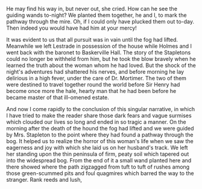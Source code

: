 He may find his way in, but never out, she cried. How can he see
the guiding wands to-night? We planted them together, he and I, to mark
the pathway through the mire. Oh, if I could only have plucked them out
to-day. Then indeed you would have had him at your mercy!

It was evident to us that all pursuit was in vain until the fog had
lifted. Meanwhile we left Lestrade in possession of the house while
Holmes and I went back with the baronet to Baskerville Hall. The story
of the Stapletons could no longer be withheld from him, but he took the
blow bravely when he learned the truth about the woman whom he had
loved. But the shock of the night's adventures had shattered his
nerves, and before morning he lay delirious in a high fever, under the
care of Dr. Mortimer. The two of them were destined to travel together
round the world before Sir Henry had become once more the hale, hearty
man that he had been before he became master of that ill-omened estate.

And now I come rapidly to the conclusion of this singular narrative, in
which I have tried to make the reader share those dark fears and vague
surmises which clouded our lives so long and ended in so tragic a
manner. On the morning after the death of the hound the fog had lifted
and we were guided by Mrs. Stapleton to the point where they had found a
pathway through the bog. It helped us to realize the horror of this
woman's life when we saw the eagerness and joy with which she laid us
on her husband's track. We left her standing upon the thin peninsula of
firm, peaty soil which tapered out into the widespread bog. From the end
of it a small wand planted here and there showed where the path
zigzagged from tuft to tuft of rushes among those green-scummed pits and
foul quagmires which barred the way to the stranger. Rank reeds and
lush,
